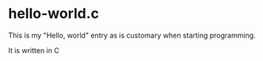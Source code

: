 # hello-world.c

This is my "Hello, world" entry as is customary when starting programming.

It is written in C

